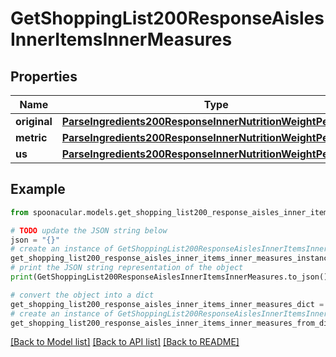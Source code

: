 # GetShoppingList200ResponseAislesInnerItemsInnerMeasures


## Properties

Name | Type | Description | Notes
------------ | ------------- | ------------- | -------------
**original** | [**ParseIngredients200ResponseInnerNutritionWeightPerServing**](ParseIngredients200ResponseInnerNutritionWeightPerServing.md) |  | 
**metric** | [**ParseIngredients200ResponseInnerNutritionWeightPerServing**](ParseIngredients200ResponseInnerNutritionWeightPerServing.md) |  | 
**us** | [**ParseIngredients200ResponseInnerNutritionWeightPerServing**](ParseIngredients200ResponseInnerNutritionWeightPerServing.md) |  | 

## Example

```python
from spoonacular.models.get_shopping_list200_response_aisles_inner_items_inner_measures import GetShoppingList200ResponseAislesInnerItemsInnerMeasures

# TODO update the JSON string below
json = "{}"
# create an instance of GetShoppingList200ResponseAislesInnerItemsInnerMeasures from a JSON string
get_shopping_list200_response_aisles_inner_items_inner_measures_instance = GetShoppingList200ResponseAislesInnerItemsInnerMeasures.from_json(json)
# print the JSON string representation of the object
print(GetShoppingList200ResponseAislesInnerItemsInnerMeasures.to_json())

# convert the object into a dict
get_shopping_list200_response_aisles_inner_items_inner_measures_dict = get_shopping_list200_response_aisles_inner_items_inner_measures_instance.to_dict()
# create an instance of GetShoppingList200ResponseAislesInnerItemsInnerMeasures from a dict
get_shopping_list200_response_aisles_inner_items_inner_measures_from_dict = GetShoppingList200ResponseAislesInnerItemsInnerMeasures.from_dict(get_shopping_list200_response_aisles_inner_items_inner_measures_dict)
```
[[Back to Model list]](../README.md#documentation-for-models) [[Back to API list]](../README.md#documentation-for-api-endpoints) [[Back to README]](../README.md)


